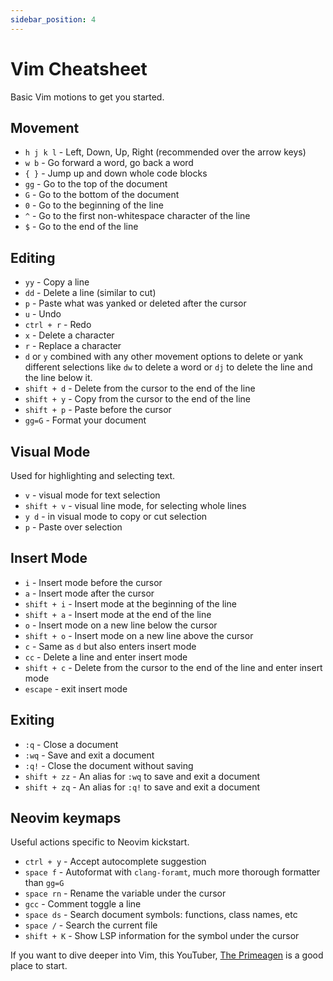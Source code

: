 ```yaml
---
sidebar_position: 4
---
```


# Vim Cheatsheet

Basic Vim motions to get you started.

## Movement

- `h j k l` - Left, Down, Up, Right (recommended over the arrow keys)
- `w b` - Go forward a word, go back a word
- `{ }` - Jump up and down whole code blocks
- `gg` - Go to the top of the document
- `G` - Go to the bottom of the document
- `0` - Go to the beginning of the line
- `^` - Go to the first non-whitespace character of the line
- `$` - Go to the end of the line

## Editing

- `yy` - Copy a line
- `dd` - Delete a line (similar to cut)
- `p` - Paste what was yanked or deleted after the cursor
- `u` - Undo
- `ctrl + r` - Redo
- `x` - Delete a character
- `r` - Replace a character
- `d` or `y` combined with any other movement options to delete or yank different selections like `dw` to delete a word or `dj` to delete the line and the line below it.
- `shift + d` - Delete from the cursor to the end of the line
- `shift + y` - Copy from the cursor to the end of the line
- `shift + p` - Paste before the cursor
- `gg=G` - Format your document

## Visual Mode

Used for highlighting and selecting text.

- `v` - visual mode for text selection
- `shift + v` - visual line mode, for selecting whole lines
- `y d` - in visual mode to copy or cut selection
- `p` - Paste over selection

## Insert Mode

- `i` - Insert mode before the cursor
- `a` - Insert mode after the cursor
- `shift + i` - Insert mode at the beginning of the line
- `shift + a` - Insert mode at the end of the line
- `o` - Insert mode on a new line below the cursor
- `shift + o` - Insert mode on a new line above the cursor
- `c` - Same as `d` but also enters insert mode
- `cc` - Delete a line and enter insert mode
- `shift + c` - Delete from the cursor to the end of the line and enter insert mode
- `escape` - exit insert mode

## Exiting

- `:q` - Close a document
- `:wq` - Save and exit a document
- `:q!` - Close the document without saving
- `shift + zz` - An alias for `:wq` to save and exit a document
- `shift + zq` - An alias for `:q!` to save and exit a document

## Neovim keymaps

Useful actions specific to Neovim kickstart.

- `ctrl + y` - Accept autocomplete suggestion
- `space f` - Autoformat with `clang-foramt`, much more thorough formatter than `gg=G`
- `space rn` - Rename the variable under the cursor
- `gcc` - Comment toggle a line
- `space ds` - Search document symbols: functions, class names, etc
- `space /` - Search the current file
- `shift + K` - Show LSP information for the symbol under the cursor

<!-- There is a [vim VS Code extension](https://marketplace.visualstudio.com/items?itemName=VS Codevim.vim) if you want to use vim key bindings in VS Code. This is another good [vim VS Code extension](https://marketplace.visualstudio.com/items?itemName=VSCodevim.vim) for setting up the VS Code extension. -->

If you want to dive deeper into Vim, this YouTuber, [The Primeagen](https://www.youtube.com/@ThePrimeagen) is a good place to start.
